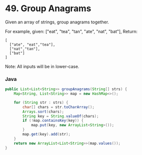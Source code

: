 # 49. Group Anagrams

Given an array of strings, group anagrams together.

For example, given: ["eat", "tea", "tan", "ate", "nat", "bat"],
Return:
```
[
  ["ate", "eat","tea"],
  ["nat","tan"],
  ["bat"]
]
```
Note: All inputs will be in lower-case.

### Java

```java
public List<List<String>> groupAnagrams(String[] strs) {
    Map<String, List<String>> map = new HashMap<>();

    for (String str : strs) {
        char[] chars = str.toCharArray();
        Arrays.sort(chars);
        String key = String.valueOf(chars);
        if (!map.containsKey(key)) {
            map.put(key, new ArrayList<String>());
        }
        map.get(key).add(str);
    }
    return new ArrayList<List<String>>(map.values());
}
```
